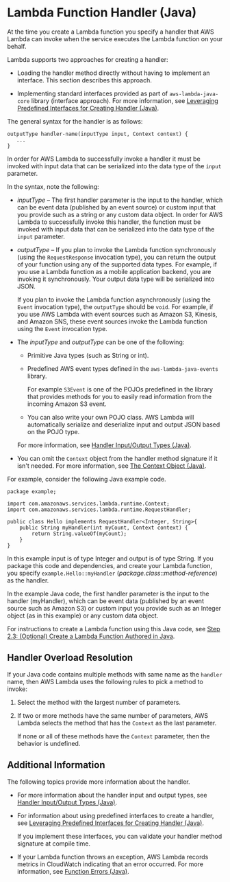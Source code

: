 # Lambda Function Handler \(Java\)<a name="java-programming-model-handler-types"></a>

At the time you create a Lambda function you specify a handler that AWS Lambda can invoke when the service executes the Lambda function on your behalf\. 

Lambda supports two approaches for creating a handler: 

+ Loading the handler method directly without having to implement an interface\. This section describes this approach\.

+  Implementing standard interfaces provided as part of `aws-lambda-java-core` library \(interface approach\)\. For more information, see [Leveraging Predefined Interfaces for Creating Handler \(Java\)](java-handler-using-predefined-interfaces.md)\. 

The general syntax for the handler is as follows:

```
outputType handler-name(inputType input, Context context) {
   ...
}
```

In order for AWS Lambda to successfully invoke a handler it must be invoked with input data that can be serialized into the data type of the `input` parameter\. 

In the syntax, note the following:

+  *inputType* – The first handler parameter is the input to the handler, which can be event data \(published by an event source\) or custom input that you provide such as a string or any custom data object\. In order for AWS Lambda to successfully invoke this handler, the function must be invoked with input data that can be serialized into the data type of the `input` parameter\.

+ *outputType* – If you plan to invoke the Lambda function synchronously \(using the `RequestResponse` invocation type\), you can return the output of your function using any of the supported data types\. For example, if you use a Lambda function as a mobile application backend, you are invoking it synchronously\. Your output data type will be serialized into JSON\. 

  If you plan to invoke the Lambda function asynchronously \(using the `Event` invocation type\), the `outputType` should be `void`\. For example, if you use AWS Lambda with event sources such as Amazon S3, Kinesis, and Amazon SNS, these event sources invoke the Lambda function using the `Event` invocation type\.

+ The *inputType* and *outputType* can be one of the following:

  + Primitive Java types \(such as String or int\)\.

  + Predefined AWS event types defined in the `aws-lambda-java-events` library\. 

    For example `S3Event` is one of the POJOs predefined in the library that provides methods for you to easily read information from the incoming Amazon S3 event\.

  + You can also write your own POJO class\. AWS Lambda will automatically serialize and deserialize input and output JSON based on the POJO type\. 

  For more information, see [Handler Input/Output Types \(Java\)](java-programming-model-req-resp.md)\.

+ You can omit the `Context` object from the handler method signature if it isn't needed\. For more information, see [The Context Object \(Java\)](java-context-object.md)\.

For example, consider the following Java example code\. 

```
package example;

import com.amazonaws.services.lambda.runtime.Context; 
import com.amazonaws.services.lambda.runtime.RequestHandler;

public class Hello implements RequestHandler<Integer, String>{
    public String myHandler(int myCount, Context context) {
        return String.valueOf(myCount);
    }
}
```

In this example input is of type Integer and output is of type String\. If you package this code and dependencies, and create your Lambda function, you specify `example.Hello::myHandler` \(*package*\.*class*::*method\-reference*\) as the handler\. 

In the example Java code, the first handler parameter is the input to the handler \(myHandler\), which can be event data \(published by an event source such as Amazon S3\) or custom input you provide such as an Integer object \(as in this example\) or any custom data object\. 

For instructions to create a Lambda function using this Java code, see [Step 2\.3: \(Optional\) Create a Lambda Function Authored in Java](get-started-step4-optional.md)\.

## Handler Overload Resolution<a name="java-programming-model-handler-types-overload-resolution"></a>

If your Java code contains multiple methods with same name as the `handler` name, then AWS Lambda uses the following rules to pick a method to invoke:

1. Select the method with the largest number of parameters\.

1. If two or more methods have the same number of parameters, AWS Lambda selects the method that has the `Context` as the last parameter\. 

   If none or all of these methods have the `Context` parameter, then the behavior is undefined\.

## Additional Information<a name="java-programming-model-handler-types-additional-info"></a>

The following topics provide more information about the handler\.

+ For more information about the handler input and output types, see [Handler Input/Output Types \(Java\)](java-programming-model-req-resp.md)\.

+ For information about using predefined interfaces to create a handler, see [Leveraging Predefined Interfaces for Creating Handler \(Java\)](java-handler-using-predefined-interfaces.md)\. 

  If you implement these interfaces, you can validate your handler method signature at compile time\. 

+ If your Lambda function throws an exception, AWS Lambda records metrics in CloudWatch indicating that an error occurred\. For more information, see [Function Errors \(Java\)](java-exceptions.md)\.
